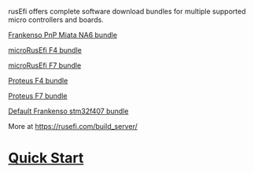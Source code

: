 rusEfi offers complete software download bundles for multiple supported micro controllers and boards.

[Frankenso PnP Miata NA6 bundle](https://rusefi.com/build_server/rusefi_bundle_frankenso_na6.zip)

[microRusEfi F4 bundle](https://rusefi.com/build_server/rusefi_bundle_mre-f4.zip)

[microRusEfi F7 bundle](https://rusefi.com/build_server/rusefi_bundle_mre-f7.zip)

[Proteus F4 bundle](https://rusefi.com/build_server/rusefi_bundle_proteus-f4.zip)

[Proteus F7 bundle](https://rusefi.com/build_server/rusefi_bundle_proteus-f7.zip)

[Default Frankenso stm32f407 bundle](https://rusefi.com/build_server/rusefi_bundle.zip)

More at https://rusefi.com/build_server/

# [Quick Start](HOWTO_quick_start)